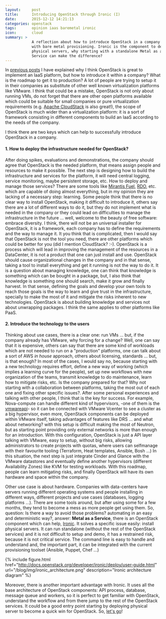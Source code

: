 ```yaml
---
layout:     post
title:      Introducing OpenStack through Ironic (I)
date:       2015-12-12 14:21:13
categories: openstack
tags:       opinion iaas baremetal ironic
icon:       cloud
summary: >
            A reflection about how to introduce OpenStack in a company starting
            with bare metal provisioning. Ironic is the component to deploy 
            physical servers, why starting with a standalone Metal as a 
            Service can make the difference?
---
```


In [previous posts](/blog/openstack/) I have explained why I think OpenStack is 
great to implement an IaaS platform, but how to introduce it within a company? 
What is the roadmap to get it to production? A lot of people are trying to 
setup it in their companies as substitute of other well known virtualization 
platforms like VMware. I think that could be a mistake, OpenStack is not only 
about running VMs, do not forget that there are other open platforms available 
which could be suitable for small companies or pure virtualization requirements 
(e.g. [Apache CloudStack](https://cloudstack.apache.org) is also great!), 
the scope of OpenStack is much wider than a virtualization platform: it is a 
sort of framework consisting in different components to build an IaaS according 
to the needs of the company.

I think there are two keys which can help to successfully introduce OpenStack 
in a company. 


#### 1. How to deploy the infrastructure needed for OpenStack?

After doing spikes, evaluations and demonstrations, the company should agree 
that OpenStack is the needed platform, that means assign people and resources 
to make it possible. The next step is designing how to build the infrastructure 
and services for the platform, it will need central logging, service monitoring, 
maybe persistent storage, etc. How to deploy and manage those services? There 
are some tools like [Mirantis Fuel](https://www.mirantis.com/products/mirantis-openstack-software/openstack-deployment-fuel/), 
[RDO](https://www.rdoproject.org/), etc. which are capable of doing almost 
everything, but in my opinion they are lacking of a necessary step: learning. 
Some people think that there is no clear way to install OpenStack, making it 
difficult to introduce it, others say there are a lot of different ways to do 
it, but they do not implement what is needed in the company or they could lead 
on difficulties to manage the infrastructure in the future ... well, welcome to 
the beauty of free software: embrace diversity. I think, there will not be an 
universal installer for OpenStack, it is a framework, each company has to 
define the requirements and the way to manage it. It you think that is 
complicated, then I would say that OpenStack is not the tool you need, there 
are other platforms which could be better for you (did I mention CloudStack? :-). 
OpenStack is a process which will lead in improving the management of the 
resources in a DataCenter, it is not a product that one can just install and 
use. OpenStack should cause organizational changes in the company and in that 
sense, taking a tool to install everything and get it running is not the way to 
do it. It is a question about managing knowledge, one can think that knowledge 
is something which can be bought in a package, but, I also think that knowledge 
is something one should search, make it grow and finally harvest. In that sense, 
defining the goals and develop your own tools to reach those goals is the way 
to learn and give trust in the infrastructure, specially to make the most of 
it and mitigate the risks inherent to new technologies. OpenStack is about 
building knowledge and services not about unwrapping packages. I think
the same applies to other platforms like PaaS. 


#### 2. Introduce the technology to the users

Thinking about use cases, there is a clear one: run VMs ... but, if the company 
already has VMware, why forcing for a change? Well, one can say that it is 
expensive, others can say that there are some kind of workloads which are not 
needed to run on a "production" platforms, one can talk about a sort of AWS 
*in house* approach, others about licensing, standards ... but, is that enough? 
In most of the cases, I would say no, because starting with a new technology
requires effort, define a new way of working (which implies a learning curve
for the people), set up new workflows with new organization of the
teams, transmit knowledge to do maintenance, learn how to mitigate risks,
etc. Is the company prepared for that? Why not starting with a
collaboration between platforms, taking the most out of each one and fixing
other specific issues?. After some personal experiences and talking with
other people, I think that is the key for success. For example, Nova-compute
can handle different kind of hypervisors, -one of them is the 
[vmwareapi](http://docs.openstack.org/liberty/config-reference/content/vmware.html)- 
so it can be connected with VMware Vcenter to see a cluster as a big
hypervisor, even more, OpenStack components can be deployed within VMware
itself, taking advantages of features like DRS ... and what about
networking? with this setup is difficult making the most of Neutron, but as
starting point providing only external networks is more than enough for an
introduction. With this configuration, OpenStack is just a API layer talking
with VMware, easy to setup, without big risks, allowing administrators to
create projects with quotas, where users can selfmanage with their favourite
tooling (Terraform, Heat templates, Ansible, Bosh ...) In this situation,
the next step is just integrate Cinder and Glance with the VMware datastores
and eventually define another hypervisors (different Availability Zones)
like KVM for testing workloads. With this roadmap, people can learn
mitigating risks, and finally OpenStack will have its own hardware and space
within the company.

Other use case is about hardware. Companies with data-centers have servers
running different operating systems and people installing in different ways,
different projects and use cases (databases, logging platforms ...).
There are some tools around, but after using some for a few months, they tend to
become a mess as more people get using them. So, question: Is there a way to
avoid those problems? automating in an easy and deterministic way?, answer:
**Metal as a Service**, there is an OpenStack component which can help, 
[Ironic](https://wiki.openstack.org/wiki/Ironic). 
It solves a specific issue easily: install physical servers. It can run standalone
(without the rest of the OpenStack services) and it is not difficult to setup
and demo, it has a restrained risk, because it is not critical service. The
command line is easy to handle and understand and, the important part, it can be
integrated with the current provisioning toolset (Ansible, Puppet, Chef ...)


{% include figure.html href="http://docs.openstack.org/developer/ironic/deploy/user-guide.html" url="/blog/img/ironic_architecture.png" description="Ironic architecture diagram" %}


Moreover, there is another important advantage with Ironic. It uses all the 
base architecture of OpenStack components: API process, database, message 
queue and workers, so it is perfect to get familiar with OpenStack, understand 
the workflow and from there jump to the rest of the OpenStack services. It 
could be a good entry point starting by deploying physical server to become a 
quick win for OpenStack. So, [let's go](/blog/openstack/2015/12/19/Ironic-2/)!

